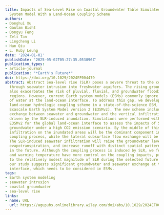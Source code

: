 ```yaml
---
title: Impacts of Sea-Level Rise on Coastal Groundwater Table Simulated by an Earth
  System Model With a Land-Ocean Coupling Scheme
authors:
- Donghui Xu
- Gautam Bisht
- Dongyu Feng
- Zeli Tan
- Lingcheng Li
- Han Qiu
- L. Ruby Leung
date: '2024-01-01'
publishDate: '2025-05-02T05:27:35.053096Z'
publication_types:
- article-journal
publication: "*Earth's Future*"
doi: https://doi.org/10.1029/2024EF004479
abstract: Abstract Sea-level rise (SLR) poses a severe threat to the coastal environment
  through seawater intrusion into freshwater aquifers. The rising groundwater table
  also exacerbates the risk of pluvial, fluvial, and groundwater flooding in coastal
  regions. However, current Earth system models (ESMs) commonly ignore the exchanges
  of water at the land-ocean interface. To address this gap, we developed a novel
  land-ocean hydrologic coupling scheme in a state-of-the-science ESM, the Energy
  Exascale Earth System Model version 2 (E3SMv2). The new scheme includes the lateral
  exchange between seawater and groundwater and the vertical infiltration of seawater
  driven by the SLR-induced inundation. Simulations were performed with the updated
  E3SMv2 for the global land-ocean interface to assess the impacts of SLR on coastal
  groundwater under a high CO2 emission scenario. By the middle of this century, seawater
  infiltration on the inundated areas will be the dominant component in the land-ocean
  coupling process, while the lateral subsurface flow exchange will be much smaller.
  The SLR-induced seawater infiltration will raise the groundwater levels, enhance
  evapotranspiration, and increase runoff with distinct spatial patterns globally
  in the future. Although the coupling process is induced by SLR, we found topography
  and warming temperature have more control on the coupling impacts, probably due
  to the relatively modest magnitude of SLR during the selected future period. Overall,
  our study suggests significant groundwater and seawater exchange at the land-ocean
  interface, which needs to be considered in ESMs.
tags:
- Earth system modeling
- seawater intrusion
- coastal groundwater
- sea-level rise
links:
- name: URL
  url: https://agupubs.onlinelibrary.wiley.com/doi/abs/10.1029/2024EF004479
---
```


